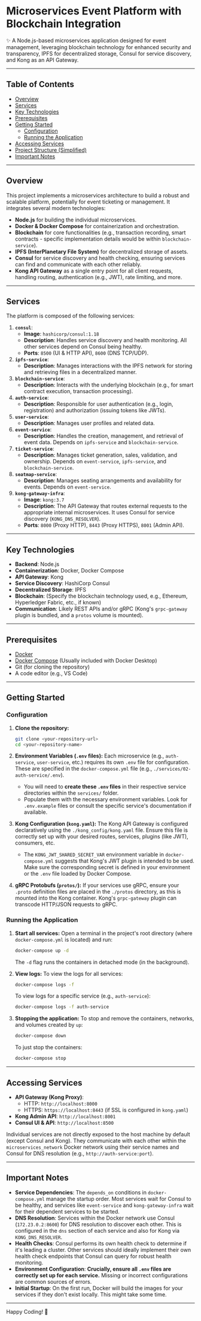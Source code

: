 # Microservices Event Platform with Blockchain Integration

✨ A Node.js-based microservices application designed for event management, leveraging blockchain technology for enhanced security and transparency, IPFS for decentralized storage, Consul for service discovery, and Kong as an API Gateway.

---

## Table of Contents

- [Overview](#overview)
- [Services](#services)
- [Key Technologies](#key-technologies)
- [Prerequisites](#prerequisites)
- [Getting Started](#getting-started)
  - [Configuration](#configuration)
  - [Running the Application](#running-the-application)
- [Accessing Services](#accessing-services)
- [Project Structure (Simplified)](#project-structure-simplified)
- [Important Notes](#important-notes)

---

## Overview

This project implements a microservices architecture to build a robust and scalable platform, potentially for event ticketing or management. It integrates several modern technologies:

* **Node.js** for building the individual microservices.
* **Docker & Docker Compose** for containerization and orchestration.
* **Blockchain** for core functionalities (e.g., transaction recording, smart contracts - specific implementation details would be within `blockchain-service`).
* **IPFS (InterPlanetary File System)** for decentralized storage of assets.
* **Consul** for service discovery and health checking, ensuring services can find and communicate with each other reliably.
* **Kong API Gateway** as a single entry point for all client requests, handling routing, authentication (e.g., JWT), rate limiting, and more.

---

## Services

The platform is composed of the following services:

1.  **`consul`**:
    * **Image**: `hashicorp/consul:1.18`
    * **Description**: Handles service discovery and health monitoring. All other services depend on Consul being healthy.
    * **Ports**: `8500` (UI & HTTP API), `8600` (DNS TCP/UDP).
2.  **`ipfs-service`**:
    * **Description**: Manages interactions with the IPFS network for storing and retrieving files in a decentralized manner.
3.  **`blockchain-service`**:
    * **Description**: Interacts with the underlying blockchain (e.g., for smart contract execution, transaction processing).
4.  **`auth-service`**:
    * **Description**: Responsible for user authentication (e.g., login, registration) and authorization (issuing tokens like JWTs).
5.  **`user-service`**:
    * **Description**: Manages user profiles and related data.
6.  **`event-service`**:
    * **Description**: Handles the creation, management, and retrieval of event data. Depends on `ipfs-service` and `blockchain-service`.
7.  **`ticket-service`**:
    * **Description**: Manages ticket generation, sales, validation, and ownership. Depends on `event-service`, `ipfs-service`, and `blockchain-service`.
8.  **`seatmap-service`**:
    * **Description**: Manages seating arrangements and availability for events. Depends on `event-service`.
9.  **`kong-gateway-infra`**:
    * **Image**: `kong:3.7`
    * **Description**: The API Gateway that routes external requests to the appropriate internal microservices. It uses Consul for service discovery (`KONG_DNS_RESOLVER`).
    * **Ports**: `8000` (Proxy HTTP), `8443` (Proxy HTTPS), `8001` (Admin API).

---

## Key Technologies

* **Backend**: Node.js
* **Containerization**: Docker, Docker Compose
* **API Gateway**: Kong
* **Service Discovery**: HashiCorp Consul
* **Decentralized Storage**: IPFS
* **Blockchain**: (Specify the blockchain technology used, e.g., Ethereum, Hyperledger Fabric, etc., if known)
* **Communication**: Likely REST APIs and/or gRPC (Kong's `grpc-gateway` plugin is bundled, and a `protos` volume is mounted).

---

## Prerequisites

* [Docker](https://www.docker.com/get-started)
* [Docker Compose](https://docs.docker.com/compose/install/) (Usually included with Docker Desktop)
* Git (for cloning the repository)
* A code editor (e.g., VS Code)

---

## Getting Started

### Configuration

1.  **Clone the repository:**
    ```bash
    git clone <your-repository-url>
    cd <your-repository-name>
    ```

2.  **Environment Variables (`.env` files):**
    Each microservice (e.g., `auth-service`, `user-service`, etc.) requires its own `.env` file for configuration. These are specified in the `docker-compose.yml` file (e.g., `./services/02-auth-service/.env`).
    * You will need to **create these `.env` files** in their respective service directories within the `services/` folder.
    * Populate them with the necessary environment variables. Look for `.env.example` files or consult the specific service's documentation if available.

3.  **Kong Configuration (`kong.yaml`):**
    The Kong API Gateway is configured declaratively using the `./kong_config/kong.yaml` file. Ensure this file is correctly set up with your desired routes, services, plugins (like JWT), consumers, etc.
    * The `KONG_JWT_SHARED_SECRET_VAR` environment variable in `docker-compose.yml` suggests that Kong's JWT plugin is intended to be used. Make sure the corresponding secret is defined in your environment or the `.env` file loaded by Docker Compose.

4.  **gRPC Protobufs (`protos/`):**
    If your services use gRPC, ensure your `.proto` definition files are placed in the `./protos` directory, as this is mounted into the Kong container. Kong's `grpc-gateway` plugin can transcode HTTP/JSON requests to gRPC.

### Running the Application

1.  **Start all services:**
    Open a terminal in the project's root directory (where `docker-compose.yml` is located) and run:
    ```bash
    docker-compose up -d
    ```
    The `-d` flag runs the containers in detached mode (in the background).

2.  **View logs:**
    To view the logs for all services:
    ```bash
    docker-compose logs -f
    ```
    To view logs for a specific service (e.g., `auth-service`):
    ```bash
    docker-compose logs -f auth-service
    ```

3.  **Stopping the application:**
    To stop and remove the containers, networks, and volumes created by `up`:
    ```bash
    docker-compose down
    ```
    To just stop the containers:
    ```bash
    docker-compose stop
    ```

---

## Accessing Services

* **API Gateway (Kong Proxy)**:
    * HTTP: `http://localhost:8000`
    * HTTPS: `https://localhost:8443` (if SSL is configured in `kong.yaml`)
* **Kong Admin API**: `http://localhost:8001`
* **Consul UI & API**: `http://localhost:8500`

Individual services are not directly exposed to the host machine by default (except Consul and Kong). They communicate with each other within the `microservices_network` Docker network using their service names and Consul for DNS resolution (e.g., `http://auth-service:port`).

---

## Important Notes

* **Service Dependencies**: The `depends_on` conditions in `docker-compose.yml` manage the startup order. Most services wait for Consul to be healthy, and services like `event-service` and `kong-gateway-infra` wait for their dependent services to be started.
* **DNS Resolution**: Services within the Docker network use Consul (`172.23.0.2:8600`) for DNS resolution to discover each other. This is configured in the `dns` section of each service and also for Kong via `KONG_DNS_RESOLVER`.
* **Health Checks**: Consul performs its own health check to determine if it's leading a cluster. Other services should ideally implement their own health check endpoints that Consul can query for robust health monitoring.
* **Environment Configuration**: **Crucially, ensure all `.env` files are correctly set up for each service.** Missing or incorrect configurations are common sources of errors.
* **Initial Startup**: On the first run, Docker will build the images for your services if they don't exist locally. This might take some time.

---

Happy Coding! 🚀
